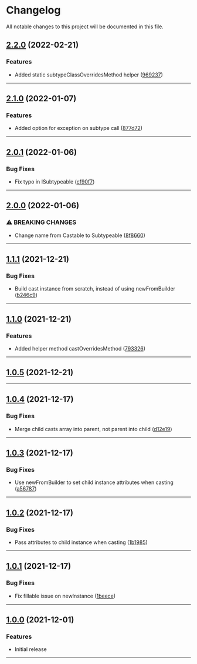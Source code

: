 <!--- BEGIN HEADER -->
# Changelog

All notable changes to this project will be documented in this file.
<!--- END HEADER -->

## [2.2.0](https://github.com/vetmoves/com.moves.php.eloquent.subtypeable/compare/2.1.0...2.2.0) (2022-02-21)
### Features

* Added static subtypeClassOverridesMethod helper ([969237](https://github.com/vetmoves/com.moves.php.eloquent.subtypeable/commit/969237f9e615f9dbb4cada85f74d3b738ef79290))


---

## [2.1.0](https://github.com/vetmoves/com.moves.php.eloquent.subtypeable/compare/2.0.1...2.1.0) (2022-01-07)
### Features

* Added option for exception on subtype call ([877d72](https://github.com/vetmoves/com.moves.php.eloquent.subtypeable/commit/877d72e8e442a0ae33bede2f4071cae7958baae4))


---

## [2.0.1](https://github.com/vetmoves/com.moves.php.eloquent.subtypeable/compare/2.0.0...2.0.1) (2022-01-06)
### Bug Fixes

* Fix typo in ISubtypeable ([cf90f7](https://github.com/vetmoves/com.moves.php.eloquent.subtypeable/commit/cf90f7c356ec30abd42d39e8cd7b53e6de4d50a0))


---

## [2.0.0](https://github.com/vetmoves/com.moves.php.eloquent.subtypeable/compare/1.1.1...2.0.0) (2022-01-06)
### ⚠ BREAKING CHANGES

* Change name from Castable to Subtypeable ([8f8660](https://github.com/vetmoves/com.moves.php.eloquent.subtypeable/commit/8f86601f1d83bec0ee7190145596ba02cbcc2466))


---

## [1.1.1](https://github.com/vetmoves/com.moves.php.eloquent.subtypeable/compare/1.1.0...1.1.1) (2021-12-21)
### Bug Fixes

* Build cast instance from scratch, instead of using newFromBuilder ([b246c9](https://github.com/vetmoves/com.moves.php.eloquent.subtypeable/commit/b246c9a95f376799d9fdd0d2ba5cca86abd70f66))


---

## [1.1.0](https://github.com/vetmoves/com.moves.php.eloquent.subtypeable/compare/1.0.5...1.1.0) (2021-12-21)
### Features

* Added helper method castOverridesMethod ([793326](https://github.com/vetmoves/com.moves.php.eloquent.subtypeable/commit/7933266c90d911b0c9a7bd118905456711a99073))


---

## [1.0.5](https://github.com/vetmoves/com.moves.php.eloquent.subtypeable/compare/1.0.4...1.0.5) (2021-12-21)

---

## [1.0.4](https://github.com/vetmoves/com.moves.php.eloquent.subtypeable/compare/1.0.3...1.0.4) (2021-12-17)
### Bug Fixes

* Merge child casts array into parent, not parent into child ([d12e19](https://github.com/vetmoves/com.moves.php.eloquent.subtypeable/commit/d12e1903f310a7ad940d3b18e9920ab2b33c1529))


---

## [1.0.3](https://github.com/vetmoves/com.moves.php.eloquent.subtypeable/compare/1.0.2...1.0.3) (2021-12-17)
### Bug Fixes

* Use newFromBuilder to set child instance attributes when casting ([a56787](https://github.com/vetmoves/com.moves.php.eloquent.subtypeable/commit/a56787ddfe3d8daa02ca76cca88d78d77e5f7dc1))


---

## [1.0.2](https://github.com/vetmoves/com.moves.php.eloquent.subtypeable/compare/1.0.1...1.0.2) (2021-12-17)
### Bug Fixes

* Pass attributes to child instance when casting ([1b1985](https://github.com/vetmoves/com.moves.php.eloquent.subtypeable/commit/1b198574e5537c1612817431d754d4ec2493b78f))


---

## [1.0.1](https://github.com/vetmoves/com.moves.php.eloquent.subtypeable/compare/1.0.0...1.0.1) (2021-12-17)
### Bug Fixes

* Fix fillable issue on newInstance ([1beece](https://github.com/vetmoves/com.moves.php.eloquent.subtypeable/commit/1beecef3c42a8a6220f7342f1978f470a80d6342))


---

## [1.0.0](https://github.com/vetmoves/com.moves.php.eloquent.subtypeable/compare/0.0.0...1.0.0) (2021-12-01)
### Features

* Initial release


---


